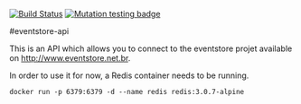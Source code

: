 [![Build Status](https://travis-ci.org/biharck/eventstore-api.svg?branch=master)](https://travis-ci.org/biharck/eventstore-api) 
[![Mutation testing badge](https://badge.stryker-mutator.io/github.com/biharck/eventstore-api/master)](https://stryker-mutator.github.io)


#eventstore-api

This is an API which allows you to connect to the eventstore projet available on http://www.eventstore.net.br.

In order to use it for now, a Redis container needs to be running.


`docker run -p 6379:6379 -d --name redis redis:3.0.7-alpine`
